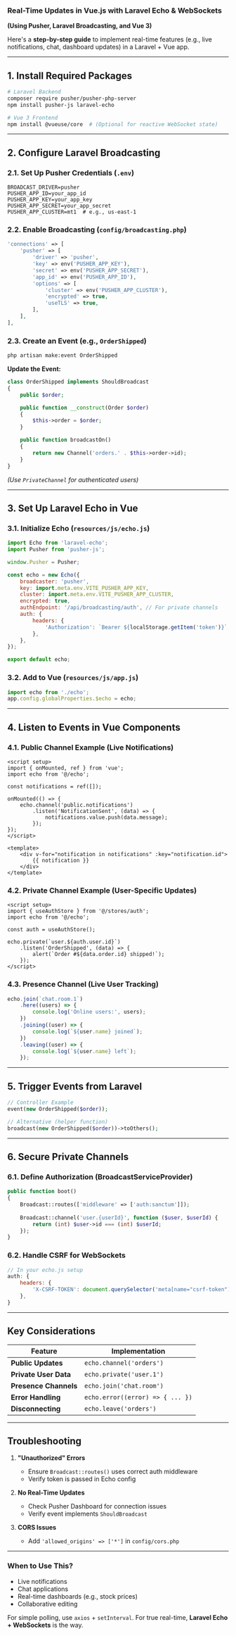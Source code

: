 ### **Real-Time Updates in Vue.js with Laravel Echo & WebSockets**  
**(Using Pusher, Laravel Broadcasting, and Vue 3)**

Here's a **step-by-step guide** to implement real-time features (e.g., live notifications, chat, dashboard updates) in a Laravel + Vue app.

---

## **1. Install Required Packages**
```bash
# Laravel Backend
composer require pusher/pusher-php-server
npm install pusher-js laravel-echo

# Vue 3 Frontend
npm install @vueuse/core  # (Optional for reactive WebSocket state)
```

---

## **2. Configure Laravel Broadcasting**
### **2.1. Set Up Pusher Credentials (`.env`)**
```env
BROADCAST_DRIVER=pusher
PUSHER_APP_ID=your_app_id
PUSHER_APP_KEY=your_app_key
PUSHER_APP_SECRET=your_app_secret
PUSHER_APP_CLUSTER=mt1  # e.g., us-east-1
```

### **2.2. Enable Broadcasting (`config/broadcasting.php`)**
```php
'connections' => [
    'pusher' => [
        'driver' => 'pusher',
        'key' => env('PUSHER_APP_KEY'),
        'secret' => env('PUSHER_APP_SECRET'),
        'app_id' => env('PUSHER_APP_ID'),
        'options' => [
            'cluster' => env('PUSHER_APP_CLUSTER'),
            'encrypted' => true,
            'useTLS' => true,
        ],
    ],
],
```

### **2.3. Create an Event (e.g., `OrderShipped`)**
```bash
php artisan make:event OrderShipped
```

**Update the Event:**
```php
class OrderShipped implements ShouldBroadcast
{
    public $order;

    public function __construct(Order $order)
    {
        $this->order = $order;
    }

    public function broadcastOn()
    {
        return new Channel('orders.' . $this->order->id);
    }
}
```
*(Use `PrivateChannel` for authenticated users)*

---

## **3. Set Up Laravel Echo in Vue**
### **3.1. Initialize Echo (`resources/js/echo.js`)**
```javascript
import Echo from 'laravel-echo';
import Pusher from 'pusher-js';

window.Pusher = Pusher;

const echo = new Echo({
    broadcaster: 'pusher',
    key: import.meta.env.VITE_PUSHER_APP_KEY,
    cluster: import.meta.env.VITE_PUSHER_APP_CLUSTER,
    encrypted: true,
    authEndpoint: '/api/broadcasting/auth', // For private channels
    auth: {
        headers: {
            'Authorization': `Bearer ${localStorage.getItem('token')}`,
        },
    },
});

export default echo;
```

### **3.2. Add to Vue (`resources/js/app.js`)**
```javascript
import echo from './echo';
app.config.globalProperties.$echo = echo;
```

---

## **4. Listen to Events in Vue Components**
### **4.1. Public Channel Example (Live Notifications)**
```vue
<script setup>
import { onMounted, ref } from 'vue';
import echo from '@/echo';

const notifications = ref([]);

onMounted(() => {
    echo.channel('public.notifications')
        .listen('NotificationSent', (data) => {
            notifications.value.push(data.message);
        });
});
</script>

<template>
    <div v-for="notification in notifications" :key="notification.id">
        {{ notification }}
    </div>
</template>
```

### **4.2. Private Channel Example (User-Specific Updates)**
```vue
<script setup>
import { useAuthStore } from '@/stores/auth';
import echo from '@/echo';

const auth = useAuthStore();

echo.private(`user.${auth.user.id}`)
    .listen('OrderShipped', (data) => {
        alert(`Order #${data.order.id} shipped!`);
    });
</script>
```

### **4.3. Presence Channel (Live User Tracking)**
```javascript
echo.join(`chat.room.1`)
    .here((users) => {
        console.log('Online users:', users);
    })
    .joining((user) => {
        console.log(`${user.name} joined`);
    })
    .leaving((user) => {
        console.log(`${user.name} left`);
    });
```

---

## **5. Trigger Events from Laravel**
```php
// Controller Example
event(new OrderShipped($order));

// Alternative (helper function)
broadcast(new OrderShipped($order))->toOthers();
```

---

## **6. Secure Private Channels**
### **6.1. Define Authorization (BroadcastServiceProvider)**
```php
public function boot()
{
    Broadcast::routes(['middleware' => ['auth:sanctum']]);
    
    Broadcast::channel('user.{userId}', function ($user, $userId) {
        return (int) $user->id === (int) $userId;
    });
}
```

### **6.2. Handle CSRF for WebSockets**
```javascript
// In your echo.js setup
auth: {
    headers: {
        'X-CSRF-TOKEN': document.querySelector('meta[name="csrf-token"]').content,
    },
}
```

---

## **Key Considerations**
| Feature | Implementation |
|---------|---------------|
| **Public Updates** | `echo.channel('orders')` |
| **Private User Data** | `echo.private('user.1')` |
| **Presence Channels** | `echo.join('chat.room')` |
| **Error Handling** | `echo.error((error) => { ... })` |
| **Disconnecting** | `echo.leave('orders')` |

---

## **Troubleshooting**
1. **"Unauthorized" Errors**  
   - Ensure `Broadcast::routes()` uses correct auth middleware  
   - Verify token is passed in Echo config  

2. **No Real-Time Updates**  
   - Check Pusher Dashboard for connection issues  
   - Verify event implements `ShouldBroadcast`  

3. **CORS Issues**  
   - Add `'allowed_origins' => ['*']` in `config/cors.php`  

---

### **When to Use This?**
- Live notifications  
- Chat applications  
- Real-time dashboards (e.g., stock prices)  
- Collaborative editing  

For simple polling, use `axios` + `setInterval`. For true real-time, **Laravel Echo + WebSockets** is the way.  
